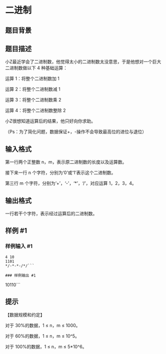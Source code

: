 # 二进制

## 题目背景



## 题目描述

小Z最近学会了二进制数，他觉得太小的二进制数太没意思，于是他想对一个巨大二进制数做以下 4 种基础运算：

运算 1：将整个二进制数加 1

运算 2：将整个二进制数减 1

运算 3：将整个二进制数乘 2

运算 4：将整个二进制数整除 2

小Z很想知道运算后的结果，他只好向你求助。

（Ps：为了简化问题，数据保证+，-操作不会导致最高位的进位与退位）


## 输入格式

第一行两个正整数 n，m，表示原二进制数的长度以及运算数。

接下来一行 n 个字符，分别为‘0’或‘1’表示这个二进制数。

第三行 m 个字符，分别为‘+’，‘-’，‘\*’，‘/’，对应运算 1，2，3，4。


## 输出格式

一行若干个字符，表示经过运算后的二进制数。


## 样例 #1

### 样例输入 #1
```
4 10
1101
*/-*-*-/*/```

### 样例输出 #1

```
10110```

## 提示

【数据规模和约定】

对于 30%的数据，1 ≤ n，m ≤ 1000。

对于 60%的数据，1 ≤ n，m ≤ 10^5。

对于 100%的数据，1 ≤ n，m ≤ 5\*10^6。


